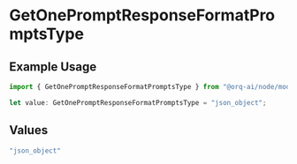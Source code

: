 # GetOnePromptResponseFormatPromptsType

## Example Usage

```typescript
import { GetOnePromptResponseFormatPromptsType } from "@orq-ai/node/models/operations";

let value: GetOnePromptResponseFormatPromptsType = "json_object";
```

## Values

```typescript
"json_object"
```